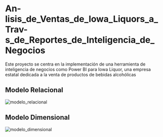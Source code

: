 # An-lisis_de_Ventas_de_Iowa_Liquors_a_Trav-s_de_Reportes_de_Inteligencia_de_Negocios
Este proyecto se centra en la implementación de una herramienta de inteligencia de  negocios como Power BI para Iowa Liquor, una empresa estatal dedicada a la venta  de productos de bebidas alcohólicas

## Modelo Relacional
![modelo_relacional](https://github.com/user-attachments/assets/f1bb1691-2dcf-49d0-9583-d117f1ee835d)


## Modelo Dimensional
![modelo_dimensional](https://github.com/user-attachments/assets/d8eacb55-ef79-4390-bd35-87962576621c)
